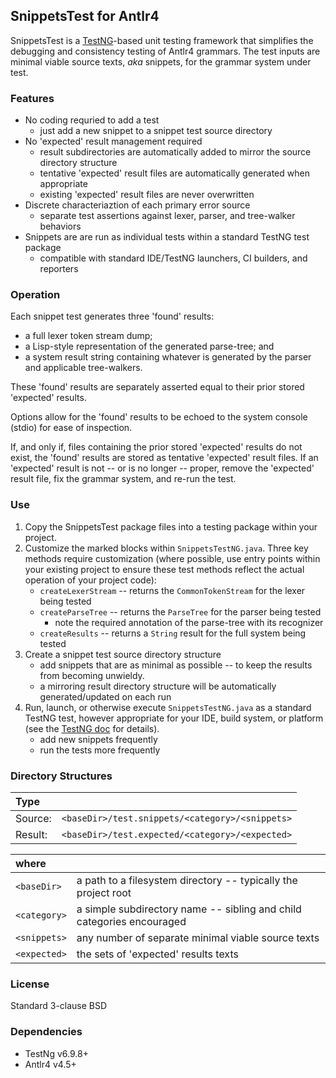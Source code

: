 ## SnippetsTest for Antlr4

SnippetsTest is a [TestNG](http://testng.org)-based unit testing framework that simplifies the debugging and consistency testing of Antlr4 grammars. The test inputs are minimal viable source texts, _aka_ snippets, for the grammar system under test.

### Features

- No coding requried to add a test
	- just add a new snippet to a snippet test source directory
- No 'expected' result management required
	- result subdirectories are automatically added to mirror the source directory structure
	- tentative 'expected' result files are automatically generated when appropriate
	- existing 'expected' result files are never overwritten
- Discrete characteriaztion of each primary error source
	- separate test assertions against lexer, parser, and tree-walker behaviors
- Snippets are are run as individual tests within a standard TestNG test package
	- compatible with standard IDE/TestNG launchers, CI builders, and reporters

### Operation

Each snippet test generates three 'found' results:

- a full lexer token stream dump;
- a Lisp-style representation of the generated parse-tree; and
- a system result string containing whatever is generated by the parser and applicable tree-walkers.

These 'found' results are separately asserted equal to their prior stored 'expected' results.

Options allow for the 'found' results to be echoed to the system console (stdio) for ease of inspection.

If, and only if, files containing the prior stored 'expected' results do not exist, the 'found' results are stored as tentative 'expected' result files. If an 'expected' result is not -- or is no longer -- proper, remove the 'expected' result file, fix the grammar system, and re-run the test.

### Use

1. Copy the SnippetsTest package files into a testing package within your project.
1. Customize the marked blocks within `SnippetsTestNG.java`. Three key methods require customization (where possible, use entry points within your existing project to ensure these test methods reflect the actual operation of your project code):
	- `createLexerStream` -- returns the `CommonTokenStream` for the lexer being tested
	- `createParseTree` -- returns the `ParseTree` for the parser being tested 
		* note the required annotation of the parse-tree with its recognizer 
	- `createResults` -- returns a `String` result for the full system being tested
1. Create a snippet test source directory structure
	- add snippets that are as minimal as possible -- to keep the results from becoming unwieldy.
	- a mirroring result directory structure will be automatically generated/updated on each run 
1. Run, launch, or otherwise execute `SnippetsTestNG.java` as a standard TestNG test, however appropriate for your IDE, build system, or platform (see the [TestNG doc](http://testng.org/doc/) for details).
	- add new snippets frequently
	- run the tests more frequently


### Directory Structures

|Type||
|:---|---|
|Source:|`<baseDir>/test.snippets/<category>/<snippets>`|
|Result:|`<baseDir>/test.expected/<category>/<expected>`|

|where||
|:---|---|
|`<baseDir>` |a path to a filesystem directory -- typically the project root|
|`<category>` |a simple subdirectory name -- sibling and child categories encouraged|
|`<snippets>` |any number of separate minimal viable source texts|
|`<expected>` |the sets of 'expected' results texts|

### License

Standard 3-clause BSD

### Dependencies

- TestNg v6.9.8+
- Antlr4 v4.5+
